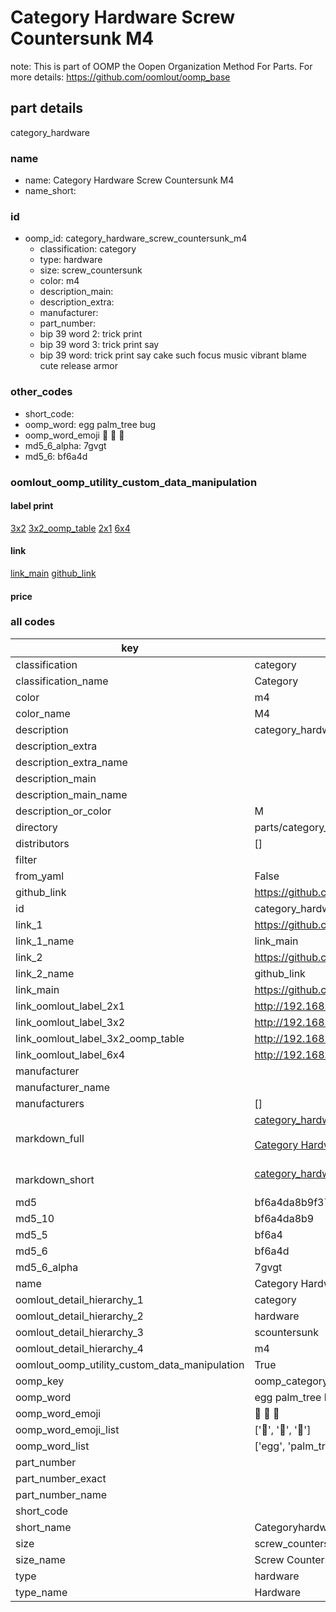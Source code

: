 # Category Hardware Screw Countersunk M4  

note: This is part of OOMP the Oopen Organization Method For Parts. For more details: https://github.com/oomlout/oomp_base

##  part details



category_hardware

### name
* name: Category Hardware Screw Countersunk M4
* name_short: 
### id
* oomp_id: category_hardware_screw_countersunk_m4
  * classification: category
  * type: hardware
  * size: screw_countersunk
  * color: m4
  * description_main: 
  * description_extra: 
  * manufacturer: 
  * part_number: 
  * bip 39 word 2: trick print
  * bip 39 word 3: trick print say
  * bip 39 word: trick print say cake such focus music vibrant blame cute release armor

### other_codes
* short_code: 
* oomp_word: egg palm_tree bug
* oomp_word_emoji :egg: :palm_tree: :bug:
* md5_6_alpha: 7gvgt
* md5_6: bf6a4d






### oomlout_oomp_utility_custom_data_manipulation
#### label print
[3x2](http://192.168.1.245:1112/?label=oomp%207gvgt)
[3x2_oomp_table](http://192.168.1.107:1112/?label=oomp%207gvgt)
[2x1](http://192.168.1.242:1112/?label=oomp%207gvgt)
[6x4](http://192.168.1.55:1112/?label=oomp%207gvgt)    

#### link

[link_main](https://github.com/oomlout/oomlout_oomp_current_version_messy/tree/main/parts/category_hardware_screw_countersunk_m4) [github_link](https://github.com/oomlout/oomlout_oomp_part_src/tree/main/parts/category_hardware_screw_countersunk_m4)                             

#### price







### all codes 
| key | value |  
| --- | --- |  
| classification | category |  
| classification_name | Category |  
| color | m4 |  
| color_name | M4 |  
| description | category_hardware |  
| description_extra |  |  
| description_extra_name |  |  
| description_main |  |  
| description_main_name |  |  
| description_or_color | M  |  
| directory | parts/category_hardware_screw_countersunk_m4 |  
| distributors | [] |  
| filter |  |  
| from_yaml | False |  
| github_link | https://github.com/oomlout/oomlout_oomp_part_src/tree/main/parts/category_hardware_screw_countersunk_m4 |  
| id | category_hardware_screw_countersunk_m4 |  
| link_1 | https://github.com/oomlout/oomlout_oomp_current_version_messy/tree/main/parts/category_hardware_screw_countersunk_m4 |  
| link_1_name | link_main |  
| link_2 | https://github.com/oomlout/oomlout_oomp_part_src/tree/main/parts/category_hardware_screw_countersunk_m4 |  
| link_2_name | github_link |  
| link_main | https://github.com/oomlout/oomlout_oomp_current_version_messy/tree/main/parts/category_hardware_screw_countersunk_m4 |  
| link_oomlout_label_2x1 | http://192.168.1.242:1112/?label=oomp%207gvgt |  
| link_oomlout_label_3x2 | http://192.168.1.245:1112/?label=oomp%207gvgt |  
| link_oomlout_label_3x2_oomp_table | http://192.168.1.107:1112/?label=oomp%207gvgt |  
| link_oomlout_label_6x4 | http://192.168.1.55:1112/?label=oomp%207gvgt |  
| manufacturer |  |  
| manufacturer_name |  |  
| manufacturers | [] |  
| markdown_full | [category_hardware_screw_countersunk_m4](https://github.com/oomlout/oomlout_oomp_current_version_messy/tree/main/parts/category_hardware_screw_countersunk_m4)<br>[](https://github.com/oomlout/oomlout_oomp_current_version_messy/tree/main/parts/category_hardware_screw_countersunk_m4)<br>[Category Hardware Screw Countersunk M4](https://github.com/oomlout/oomlout_oomp_current_version_messy/tree/main/parts/category_hardware_screw_countersunk_m4)<br><br> |  
| markdown_short | [category_hardware_screw_countersunk_m4](https://github.com/oomlout/oomlout_oomp_current_version_messy/tree/main/parts/category_hardware_screw_countersunk_m4)<br><br> |  
| md5 | bf6a4da8b9f3723d68ec32057feab743 |  
| md5_10 | bf6a4da8b9 |  
| md5_5 | bf6a4 |  
| md5_6 | bf6a4d |  
| md5_6_alpha | 7gvgt |  
| name | Category Hardware Screw Countersunk M4 |  
| oomlout_detail_hierarchy_1 | category |  
| oomlout_detail_hierarchy_2 | hardware |  
| oomlout_detail_hierarchy_3 | scountersunk |  
| oomlout_detail_hierarchy_4 | m4 |  
| oomlout_oomp_utility_custom_data_manipulation | True |  
| oomp_key | oomp_category_hardware_screw_countersunk_m4 |  
| oomp_word | egg palm_tree bug |  
| oomp_word_emoji | :egg: :palm_tree: :bug: |  
| oomp_word_emoji_list | [':egg:', ':palm_tree:', ':bug:'] |  
| oomp_word_list | ['egg', 'palm_tree', 'bug'] |  
| part_number |  |  
| part_number_exact |  |  
| part_number_name |  |  
| short_code |  |  
| short_name | Categoryhardware |  
| size | screw_countersunk |  
| size_name | Screw Countersunk |  
| type | hardware |  
| type_name | Hardware |  
